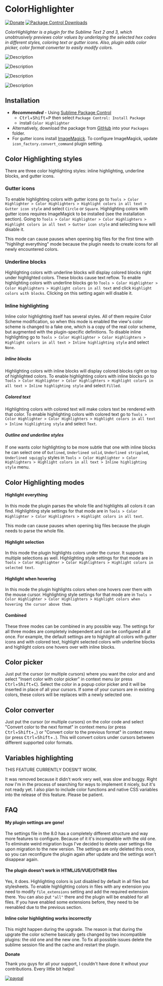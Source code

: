 # ColorHighlighter

[![Donate](https://img.shields.io/badge/Donate-PayPal-green.svg)](https://www.paypal.com/cgi-bin/webscr?cmd=_s-xclick&hosted_button_id=C2L27SE4YDFAC)
[![Package Control Downloads][pc-image]][pc-link]

_ColorHighlighter is a plugin for the Sublime Text 2 and 3, which unobtrusively previews color values by underlaying the selected hex codes in different styles, coloring text or gutter icons. Also, plugin adds color picker, color format converter to easily modify colors._

![Description](http://i.imgur.com/UPmEk09.png)

![Description](http://i.imgur.com/kl4joGA.png)

![Description](http://sametmax.com/wp-content/uploads/2013/04/hilight-color.gif)

![Description](http://sametmax.com/wp-content/uploads/2013/04/color-picker.gif)

## Installation

- **_Recommended_** - Using [Sublime Package Control](https://packagecontrol.io "Sublime Package Control")
    - <kbd>Ctrl</kbd>+<kbd>Shift</kbd>+<kbd>P</kbd> then select `Package Control: Install Package`
    - install `Color Highlighter`
- Alternatively, download the package from [GitHub](https://github.com/Monnoroch/ColorHighlighter "ColorHighlighter") into your `Packages` folder.
- For gutter icons install [ImageMagick](http://www.imagemagick.org/). To configure ImageMagick, update `icon_factory.convert_command` plugin setting.

## Color Highlighting styles

There are three color highlighting styles: inline highlighting, underline blocks, and gutter icons.

### Gutter icons

To enable highlighting colors with gutter icons go to
`Tools > Color Highlighter > Color Highlighters > Highlight colors in all text > Gutter icon style` and select `Circle` or `Square`.
Highlighting colors with gutter icons requires ImageMagick to be installed (see the installation section).
Going to `Tools > Color Highlighter > Color Highlighters > Highlight colors in all text > Gutter icon style` and selecting `None` will disable it.

This mode can cause pauses when opening big files for the first time with "highlihgt everything" mode because
the plugin needs to create icons for all newly encountered colors.

### Underline blocks

Highlighting colors with underline blocks will display colored blocks right under highlighted colors.
These blocks cause text reflow.
To enable highlighting colors with underline blocks go to
`Tools > Color Highlighter > Color Highlighters > Highlight colors in all text` and click `Highlight colors with blocks`.
Clicking on this setting again will disable it.

### Inline highlighting

Inline color highlighting itself has several styles.
All of them require Color Scheme modification, so when this mode is enabled the view's color scheme is changed to a fake one,
which is a copy of the real color scheme, but augmented with the plugin-specific definitions.
To disable inline highlighting  go to
`Tools > Color Highlighter > Color Highlighters > Highlight colors in all text > Inline highlighting style` and select `None`.

##### Inline blocks

Highlighting colors with inline blocks will display colored blocks right on top of highlighted colors.
To enable highlighting colors with inline blocks go to
`Tools > Color Highlighter > Color Highlighters > Highlight colors in all text > Inline highlighting style` and select `Filled`.

##### Colored text

Highlighting colors with colored text will make colors text be rendered with that color.
To enable highlighting colors with colored text go to
`Tools > Color Highlighter > Color Highlighters > Highlight colors in all text > Inline highlighting style` and select `Text`.

##### Outline and underline styles

If one wants color highlighting to be more subtle that one with inline blocks he can select one of
`Outlined`, `Underlined solid`, `Underlined strippled`, `Underlined squiggly` styles in
`Tools > Color Highlighter > Color Highlighters > Highlight colors in all text > Inline highlighting style` menu.

## Color Highlighting modes

#### Highlight everything

In this mode the plugin parses the whole file and highlights all colors it can find.
Highlighting style settings for that mode are in `Tools > Color Highlighter > Color Highlighters > Highlight colors in all text`.

This mode can cause pauses when opening big files because the plugin needs to parse the whole file.

#### Highlight selection

In this mode the plugin highlights colors under the cursor. It supports multiple selections as well.
Highlighting style settings for that mode are in `Tools > Color Highlighter > Color Highlighters > Highlight colors in selected text`.

#### Highlight when hovering

In this mode the plugin highlights colors when one hovers over them with the mouse cursor.
Highlighting style settings for that mode are in `Tools > Color Highlighter > Color Highlighters > Highlight colors when hovering the cursor above them`.

#### Combined

These three modes can be combined in any possible way.
The settings for all three modes are completely independent and can be configured all at once.
For example, the default settings are to highlight all colors with gutter icons and with colored text,
highlight selected colors with underline blocks and highlight colors one hovers over with inline blocks.

## Color picker

Just put the cursor (or multiple cursors) where you want the color and and select "Insert color with color picker"
in context menu (or press <kbd>Ctrl</kbd>+<kbd>Shift</kbd>+<kbd>C</kbd>).
Select the color in a popup color picker and it will be inserted in place of all your cursors.
If some of your cursors are in existing colors, these colors will be replaces with a newly selected one.

## Color converter

Just put the cursor (or multiple cursors) on the color code and select "Convert color to the next format" in context menu (or press <kbd>Ctrl</kbd>+<kbd>Shift</kbd>+<kbd>,</kbd>) or "Convert color to the previous format" in context menu (or press <kbd>Ctrl</kbd>+<kbd>Shift</kbd>+<kbd>.</kbd>).
This will convert colors under cursors between different supported color formats.

## Variables highlighting

THIS FEATURE CURRENTLY DOESN'T WORK.

It was removed because it didn't work very well, was slow and buggy.
Right now I'm in the process of searching for ways to implement it nicely, but it's not ready yet.
I also plan to include color functions and native CSS variables into the release of this feature.
Please be patient.

## FAQ

#### My plugin settings are gone!

The settings file in the 8.0 has a completely different structure and way more features to configure.
Because of it it's incompatible with the old one.
To eliminate weird migration bugs I've decided to delete user settings file upon migration to the new version.
The settings are only deleted this once, so you can reconfigure the plugin again after update and the settings won't
disappear again.

#### The plugin doesn't work in HTML/JS/VUE/OTHER files

Yes, it does.
Highlighting colors is just disabled by default in all files but stylesheets.
To enable highlighting colors in files with any extension you need to modify `file_extensions` setting
and add the required extension there.
You can also put `"all"` there and the plugin will be enabled for all files.
If you have enabled some extensions before, they need to be reenabled due to the previous section.

#### Inline color highlighting works incorrectly

This might happen during the upgrade.
The reason is that during the upgrate the color scheme basically gets changed by two incompatible plugins:
the old one and the new one. To fix all possible issues delete the sublime session file and the cache and restart the plugin.

**Donate**

Thank you guys for all your support, I couldn't have done it wihout your contributions. Every little bit helps!

[![paypal](https://www.paypalobjects.com/en_US/i/btn/btn_donateCC_LG.gif)](https://www.paypal.com/cgi-bin/webscr?cmd=_s-xclick&hosted_button_id=C2L27SE4YDFAC)

[pc-image]: https://img.shields.io/packagecontrol/dt/Color%20Highlighter.svg
[pc-link]: https://packagecontrol.io/packages/Color%20Highlighter
